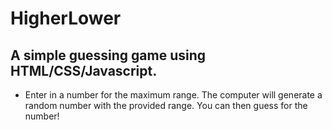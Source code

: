 # HigherLower

## A simple guessing game using HTML/CSS/Javascript.

- Enter in a number for the maximum range. The computer will generate a random number with the provided range. You can then guess for the number!
